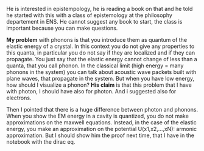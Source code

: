 He is interested in epistempology, he is reading a book on that and he told he started with this with a class of epistemology at the philosophy departement in ENS. He cannot suggest any book to start, the class is important because you can make questions.

**My problem** with phonons is that you introduce them as quantum of the elastic energy of a crystal. In this context you do not give any properties to this quanta, in particular you do not say if they are localized and if they can propagate. You just say that the elastic energy cannot change of less than a quanta, that you call phonon.
In the classical limit (high energy = many phonons in the system) you can talk about acoustic wave packets built with plane waves, that propagate in the system. But when you have low energy, how should I visualize a phonon?
**His claim** is that this problem that I have with photon, I should have also for photon. And i suggested also for electrons.

Then I pointed that there is a huge difference between photon and phonons. When you show the EM energy in a cavity is quantized, you do not make approximations on the maxwell equations. Instead, in the case of the elastic energy, you make an approximation on the potential U(x1,x2,...,xN): armonic approximation.
But I should show him the proof next time, that I have in the notebook with the dirac eq.